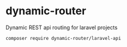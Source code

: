 # dynamic-router
Dynamic REST api routing for laravel projects
```
composer require dynamic-router/laravel-api
```